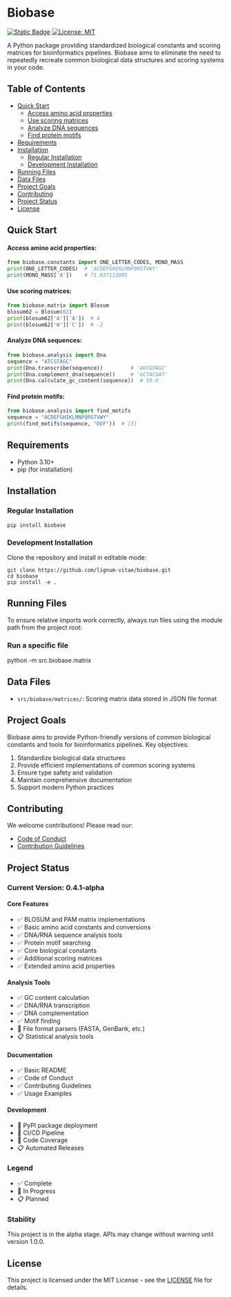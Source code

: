 # Biobase

[![Static Badge](https://img.shields.io/badge/Project_Name-Biobase-blue)](https://github.com/lignum-vitae/biobase)
[![License: MIT](https://img.shields.io/badge/License-MIT-green.svg)](https://opensource.org/licenses/MIT)

A Python package providing standardized biological constants and scoring matrices for bioinformatics pipelines. Biobase aims to eliminate the need to repeatedly recreate common biological data structures and scoring systems in your code.

## Table of Contents
- [Quick Start](#quick-start)
  - [Access amino acid properties](#access-amino-acid-properties)
  - [Use scoring matrices](#use-scoring-matrices)
  - [Analyze DNA sequences](#analyze-dna-sequences)
  - [Find protein motifs](#find-protein-motifs)
- [Requirements](#requirements)
- [Installation](#installation)
  - [Regular Installation](#regular-installation)
  - [Development Installation](#development-installation)
- [Running Files](#running-files)
- [Data Files](#data-files)
- [Project Goals](#project-goals)
- [Contributing](#contributing)
- [Project Status](#project-status)
- [License](#license)

## Quick Start

#### Access amino acid properties:
```python
from biobase.constants import ONE_LETTER_CODES, MONO_MASS
print(ONE_LETTER_CODES)  # 'ACDEFGHIKLMNPQRSTVWY'
print(MONO_MASS['A'])    # 71.037113805
```
#### Use scoring matrices:
```python
from biobase.matrix import Blosum
blosum62 = Blosum(62)
print(blosum62['A']['A'])  # 4
print(blosum62['W']['C'])  # -2
```
#### Analyze DNA sequences:
```python
from biobase.analysis import Dna
sequence = "ATCGTAGC"
print(Dna.transcribe(sequence))         # 'AUCGUAGC'
print(Dna.complement_dna(sequence))     # 'GCTACGAT'
print(Dna.calculate_gc_content(sequence))  # 50.0
```
#### Find protein motifs:
```python
from biobase.analysis import find_motifs
sequence = "ACDEFGHIKLMNPQRSTVWY"
print(find_motifs(sequence, "DEF"))  # [3]
```

## Requirements

- Python 3.10+
- pip (for installation)

## Installation

### Regular Installation
`pip install biobase` 

### Development Installation
Clone the repository and install in editable mode:
```nginx
git clone https://github.com/lignum-vitae/biobase.git
cd biobase
pip install -e .
```

## Running Files
To ensure relative imports work correctly, always run files using the module path from the project root:

### Run a specific file
python -m src.biobase.matrix

## Data Files
- `src/biobase/matrices/`: Scoring matrix data stored in JSON file format

## Project Goals

Biobase aims to provide Python-friendly versions of common biological constants and tools for bioinformatics pipelines. Key objectives:

1. Standardize biological data structures
2. Provide efficient implementations of common scoring systems
3. Ensure type safety and validation
4. Maintain comprehensive documentation
5. Support modern Python practices

## Contributing

We welcome contributions! Please read our:
- [Code of Conduct](https://github.com/lignum-vitae/biobase/blob/main/docs/CODE_OF_CONDUCT.md)
- [Contribution Guidelines](https://github.com/lignum-vitae/biobase/blob/main/docs/CONTRIBUTING.md)

## Project Status

### Current Version: 0.4.1-alpha

#### Core Features
- ✅ BLOSUM and PAM matrix implementations
- ✅ Basic amino acid constants and conversions
- ✅ DNA/RNA sequence analysis tools
- ✅ Protein motif searching
- ✅ Core biological constants
- ✅ Additional scoring matrices
- ✅ Extended amino acid properties
  
#### Analysis Tools
- ✅ GC content calculation
- ✅ DNA/RNA transcription
- ✅ DNA complementation
- ✅ Motif finding
- 🚧 File format parsers (FASTA, GenBank, etc.)
- 📋 Statistical analysis tools


#### Documentation
- ✅ Basic README
- ✅ Code of Conduct
- ✅ Contributing Guidelines
- ✅ Usage Examples

#### Development
- 🚧 PyPI package deployment
- 🚧 CI/CD Pipeline
- 🚧 Code Coverage
- 📋 Automated Releases

### Legend
- ✅ Complete
- 🚧 In Progress
- 📋 Planned

### Stability
This project is in the alpha stage. APIs may change without warning until version 1.0.0.

## License

This project is licensed under the MIT License - see the [LICENSE](https://github.com/lignum-vitae/biobase/blob/main/LICENSE) file for details.
